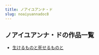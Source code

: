 ```yaml
---
title: ノアイユアンナ・ド
slug: noaiyuannadoc8
---
```


## ノアイユアンナ・ドの作品一覧

- [生けるものと死せるものと](shengkerumonotosiserumonoto30)
